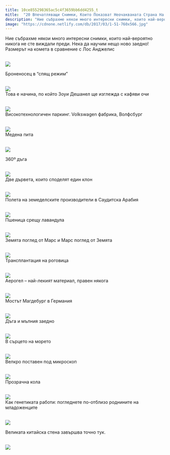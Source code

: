 ```yaml
---
title: 10ce855298365ac5c4f3659bb6dd4255_t
mitle:  "20 Впечатляващи Снимки, Които Показват Неочакваната Страна На Живота!"
description: "Ние събрахме някои много интересни снимки, които най-вероятно никога не сте виждали преди. Нека да научим нещо ново заедно! Размерът на комета в сравнение с Лос Андж"
image: "https://cdnone.netlify.com/db/2017/03/1-51-760x566.jpg"
---
```


 <p>Ние събрахме някои много интересни снимки, които най-вероятно никога не сте виждали преди. Нека да научим нещо ново заедно! Размерът на комета в сравнение с Лос Анджелис</p>      <p> <br/><img src="https://cdnone.netlify.com/db/2017/03/1-51-760x566.jpg"/><br/></p> <p> Броненосец в “спящ режим”</p> <p> <br/><img src="https://cdnone.netlify.com/db/2017/03/2-48-760x506.jpg"/><br/> Това е начина, по който Зоуи Дешанел ще изглежда с кафяви очи</p>      <p> <br/><img src="https://cdnone.netlify.com/db/2017/03/3-49-760x269.jpg"/><br/> Високотехнологичен паркинг. Volkswagen фабрика, Волфсбург</p> <p> <br/><img src="https://cdnone.netlify.com/db/2017/03/4-47-760x1000.jpg"/><br/> Медена пита</p> <p> <br/><img src="https://cdnone.netlify.com/db/2017/03/5-47-760x570.jpg"/><br/></p>  <p>360º дъга</p>      <p> <br/><img src="https://cdnone.netlify.com/db/2017/03/6-41-760x505.jpg"/><br/> Две дървета, които споделят един клон</p> <p> <br/><img src="https://cdnone.netlify.com/db/2017/03/7-42-760x567.jpg"/><br/> Полета на земеделските производители в Саудитска Арабия</p> <p> <br/><img src="https://cdnone.netlify.com/db/2017/03/8-42-760x506.jpg"/><br/> Пшеница срещу лавандула</p> <p> <br/><img src="https://cdnone.netlify.com/db/2017/03/9-42-760x843.jpg"/><br/> Земята поглед от Марс и Марс поглед от Земята</p> <p> <br/><img src="https://cdnone.netlify.com/db/2017/03/10-39-760x293.jpg"/><br/> Трансплантация на роговица</p> <p> <br/><img src="https://cdnone.netlify.com/db/2017/03/11-37-760x506.jpg"/><br/> Аерогел – най-лекият материал, правен някога</p>      <p> <br/><img src="https://cdnone.netlify.com/db/2017/03/12-35-760x662.jpg"/><br/> Мостът Магдебург в Германия</p> <p> <br/><img src="https://cdnone.netlify.com/db/2017/03/13-35-760x567.jpg"/><br/> Дъга и мълния заедно</p> <p> <br/><img src="https://cdnone.netlify.com/db/2017/03/14-34-760x570.jpg"/><br/> В сърцето на морето</p> <p> <br/><img src="https://cdnone.netlify.com/db/2017/03/15-30-760x504.jpg"/><br/> Велкро поставен под микроскоп</p>      <p> <br/><img src="https://cdnone.netlify.com/db/2017/03/16-27-760x564.jpg"/><br/> Прозрачна кола</p> <p> <br/><img src="https://cdnone.netlify.com/db/2017/03/17-22-760x505.jpg"/><br/> Как генетиката работи: погледнете по-отблизо роднините на младоженците</p> <p> <br/><img src="https://cdnone.netlify.com/db/2017/03/18-19-760x507.jpg"/><br/></p> <p> Великата китайска стена завършва точно тук.</p> <p> <br/><img src="https://cdnone.netlify.com/db/2017/03/19-16-760x506.jpg"/><br/></p>       